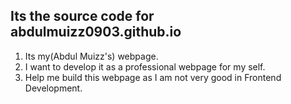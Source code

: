 
## Its the source code for abdulmuizz0903.github.io
1. Its my(Abdul Muizz's) webpage.
1. I want to develop it as a  professional webpage for my self. 
1. Help me build this webpage as I am not very good in Frontend Development.
